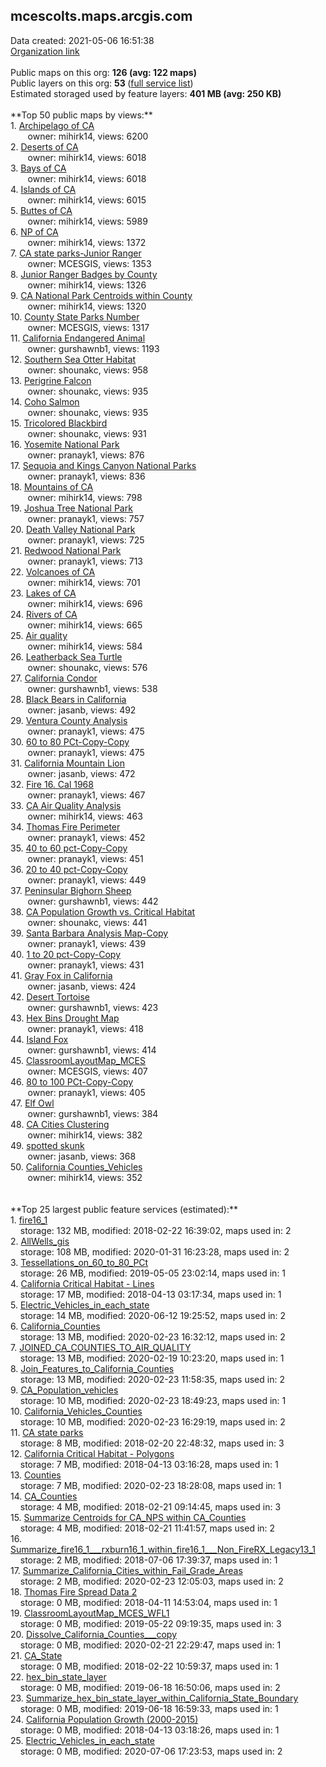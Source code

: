 <h2>mcescolts.maps.arcgis.com</h2> Data created: 2021-05-06 16:51:38 <br /><a target='new' href='https://mcescolts.maps.arcgis.com'>Organization link</a><br /><br />Public maps on this org: <b>126 (avg: 122 maps)</b><br />Public layers on this org: <b>53 </b>(<a target='new' href='https://services.arcgis.com/nRpShhUwytLh3pON/ArcGIS/rest/services'>full service list</a>)<br />Estimated storaged used by feature layers: <b>401 MB (avg: 250 KB)</b><br /><br />**Top 50 public maps by views:**<br />  1. <a target='new' href='https://www.arcgis.com/home/item.html?id=b44d6709fe554655ab3e55da628c393a'>Archipelago of CA</a> <br />  &nbsp;&nbsp;&nbsp;&nbsp; &nbsp;&nbsp;owner: mihirk14, views: 6200<br />  2. <a target='new' href='https://www.arcgis.com/home/item.html?id=f94f122dc1404b06bd8527dd61176364'>Deserts of CA</a> <br />  &nbsp;&nbsp;&nbsp;&nbsp; &nbsp;&nbsp;owner: mihirk14, views: 6018<br />  3. <a target='new' href='https://www.arcgis.com/home/item.html?id=4502b9ee1bf145bd8e330a15d422b5e0'>Bays of CA</a> <br />  &nbsp;&nbsp;&nbsp;&nbsp; &nbsp;&nbsp;owner: mihirk14, views: 6018<br />  4. <a target='new' href='https://www.arcgis.com/home/item.html?id=84215479b7854d639d4b0f46f2c7c341'>Islands of CA</a> <br />  &nbsp;&nbsp;&nbsp;&nbsp; &nbsp;&nbsp;owner: mihirk14, views: 6015<br />  5. <a target='new' href='https://www.arcgis.com/home/item.html?id=1eddfc10557b44b091b0ccb2c47bb213'>Buttes of CA</a> <br />  &nbsp;&nbsp;&nbsp;&nbsp; &nbsp;&nbsp;owner: mihirk14, views: 5989<br />  6. <a target='new' href='https://www.arcgis.com/home/item.html?id=6c85d77bca5d4e91ac17cec07f7707de'>NP of CA</a> <br />  &nbsp;&nbsp;&nbsp;&nbsp; &nbsp;&nbsp;owner: mihirk14, views: 1372<br />  7. <a target='new' href='https://www.arcgis.com/home/item.html?id=da927919130e46f7b13123c3cf688770'>CA state parks-Junior Ranger</a> <br />  &nbsp;&nbsp;&nbsp;&nbsp; &nbsp;&nbsp;owner: MCESGIS, views: 1353<br />  8. <a target='new' href='https://www.arcgis.com/home/item.html?id=54855300b46e42fcaafb98c435ff0161'>Junior Ranger Badges by County</a> <br />  &nbsp;&nbsp;&nbsp;&nbsp; &nbsp;&nbsp;owner: mihirk14, views: 1326<br />  9. <a target='new' href='https://www.arcgis.com/home/item.html?id=e2e81129252148d4a5378747e2a76e2e'>CA National Park Centroids within County</a> <br />  &nbsp;&nbsp;&nbsp;&nbsp; &nbsp;&nbsp;owner: mihirk14, views: 1320<br />  10. <a target='new' href='https://www.arcgis.com/home/item.html?id=adc1b1b591be4a91b723746d251c9272'>County State Parks Number</a> <br />  &nbsp;&nbsp;&nbsp;&nbsp; &nbsp;&nbsp;owner: MCESGIS, views: 1317<br />  11. <a target='new' href='https://www.arcgis.com/home/item.html?id=0bad66ba913b44f8a2b77991501413f8'>California Endangered Animal</a> <br />  &nbsp;&nbsp;&nbsp;&nbsp; &nbsp;&nbsp;owner: gurshawnb1, views: 1193<br />  12. <a target='new' href='https://www.arcgis.com/home/item.html?id=a039127dfa2a467ba499c6a5d285e592'>Southern Sea Otter Habitat</a> <br />  &nbsp;&nbsp;&nbsp;&nbsp; &nbsp;&nbsp;owner: shounakc, views: 958<br />  13. <a target='new' href='https://www.arcgis.com/home/item.html?id=8f2ab6356df944c5bd6b47bb7abb1ed8'>Perigrine Falcon</a> <br />  &nbsp;&nbsp;&nbsp;&nbsp; &nbsp;&nbsp;owner: shounakc, views: 935<br />  14. <a target='new' href='https://www.arcgis.com/home/item.html?id=695eb94174c342288f5e73f6f90f8256'>Coho Salmon</a> <br />  &nbsp;&nbsp;&nbsp;&nbsp; &nbsp;&nbsp;owner: shounakc, views: 935<br />  15. <a target='new' href='https://www.arcgis.com/home/item.html?id=a20506be8fd94467a1aac4eb55f2d24e'>Tricolored Blackbird</a> <br />  &nbsp;&nbsp;&nbsp;&nbsp; &nbsp;&nbsp;owner: shounakc, views: 931<br />  16. <a target='new' href='https://www.arcgis.com/home/item.html?id=80a2122867e04ef88b68ec07a631f7ac'>Yosemite National Park</a> <br />  &nbsp;&nbsp;&nbsp;&nbsp; &nbsp;&nbsp;owner: pranayk1, views: 876<br />  17. <a target='new' href='https://www.arcgis.com/home/item.html?id=cd3332da82e541cca0ffda79d6f3e570'>Sequoia and Kings Canyon National Parks</a> <br />  &nbsp;&nbsp;&nbsp;&nbsp; &nbsp;&nbsp;owner: pranayk1, views: 836<br />  18. <a target='new' href='https://www.arcgis.com/home/item.html?id=32f1c070b672406390ae3104ec74255b'>Mountains of CA</a> <br />  &nbsp;&nbsp;&nbsp;&nbsp; &nbsp;&nbsp;owner: mihirk14, views: 798<br />  19. <a target='new' href='https://www.arcgis.com/home/item.html?id=e79e69d371f54072b70dcd579dbbc1d7'>Joshua Tree National Park</a> <br />  &nbsp;&nbsp;&nbsp;&nbsp; &nbsp;&nbsp;owner: pranayk1, views: 757<br />  20. <a target='new' href='https://www.arcgis.com/home/item.html?id=432c32b1185f4aef889b161bcc423689'>Death Valley National Park</a> <br />  &nbsp;&nbsp;&nbsp;&nbsp; &nbsp;&nbsp;owner: pranayk1, views: 725<br />  21. <a target='new' href='https://www.arcgis.com/home/item.html?id=640e7fbf81bb4e82882ccec35a08e8a6'>Redwood National Park</a> <br />  &nbsp;&nbsp;&nbsp;&nbsp; &nbsp;&nbsp;owner: pranayk1, views: 713<br />  22. <a target='new' href='https://www.arcgis.com/home/item.html?id=e472660cf3b3486cb0a3668a72b153ec'>Volcanoes of CA</a> <br />  &nbsp;&nbsp;&nbsp;&nbsp; &nbsp;&nbsp;owner: mihirk14, views: 701<br />  23. <a target='new' href='https://www.arcgis.com/home/item.html?id=111153cac81e4667a0659a07ac6ea9e5'>Lakes of CA</a> <br />  &nbsp;&nbsp;&nbsp;&nbsp; &nbsp;&nbsp;owner: mihirk14, views: 696<br />  24. <a target='new' href='https://www.arcgis.com/home/item.html?id=3eabf980fce2430e9b3cf66abcc14c62'>Rivers of CA</a> <br />  &nbsp;&nbsp;&nbsp;&nbsp; &nbsp;&nbsp;owner: mihirk14, views: 665<br />  25. <a target='new' href='https://www.arcgis.com/home/item.html?id=ae7b4657d6494ea7982f36e265033a60'>Air quality</a> <br />  &nbsp;&nbsp;&nbsp;&nbsp; &nbsp;&nbsp;owner: mihirk14, views: 584<br />  26. <a target='new' href='https://www.arcgis.com/home/item.html?id=794722a20c0f4848b0f2cd358712d91a'>Leatherback Sea Turtle</a> <br />  &nbsp;&nbsp;&nbsp;&nbsp; &nbsp;&nbsp;owner: shounakc, views: 576<br />  27. <a target='new' href='https://www.arcgis.com/home/item.html?id=cf3641b952a449c9ae75c8af79a2a945'>California Condor</a> <br />  &nbsp;&nbsp;&nbsp;&nbsp; &nbsp;&nbsp;owner: gurshawnb1, views: 538<br />  28. <a target='new' href='https://www.arcgis.com/home/item.html?id=b2a47c22120c4429bab4c138b179fd9e'>Black Bears in California</a> <br />  &nbsp;&nbsp;&nbsp;&nbsp; &nbsp;&nbsp;owner: jasanb, views: 492<br />  29. <a target='new' href='https://www.arcgis.com/home/item.html?id=4f11a8069d1545a7b39ee09c6c92d26a'>Ventura County Analysis</a> <br />  &nbsp;&nbsp;&nbsp;&nbsp; &nbsp;&nbsp;owner: pranayk1, views: 475<br />  30. <a target='new' href='https://www.arcgis.com/home/item.html?id=a2310022d4f54ce1bac6c407ac4d68d0'>60 to 80 PCt-Copy-Copy</a> <br />  &nbsp;&nbsp;&nbsp;&nbsp; &nbsp;&nbsp;owner: pranayk1, views: 475<br />  31. <a target='new' href='https://www.arcgis.com/home/item.html?id=1e92758bbf8e446c83aa2c41ebd4eed3'>California Mountain Lion</a> <br />  &nbsp;&nbsp;&nbsp;&nbsp; &nbsp;&nbsp;owner: jasanb, views: 472<br />  32. <a target='new' href='https://www.arcgis.com/home/item.html?id=b4d5f7fe3ad54b9eb94f5b58beb61c32'>Fire 16. Cal 1968</a> <br />  &nbsp;&nbsp;&nbsp;&nbsp; &nbsp;&nbsp;owner: pranayk1, views: 467<br />  33. <a target='new' href='https://www.arcgis.com/home/item.html?id=ce0231a3e423487e89cfae53b61f31a7'>CA Air Quality Analysis</a> <br />  &nbsp;&nbsp;&nbsp;&nbsp; &nbsp;&nbsp;owner: mihirk14, views: 463<br />  34. <a target='new' href='https://www.arcgis.com/home/item.html?id=7a13351dfeca4ae196af785e4207d24e'>Thomas Fire Perimeter</a> <br />  &nbsp;&nbsp;&nbsp;&nbsp; &nbsp;&nbsp;owner: pranayk1, views: 452<br />  35. <a target='new' href='https://www.arcgis.com/home/item.html?id=19d383f7cd694e12a62f5eab3b6f64c2'>40 to 60 pct-Copy-Copy</a> <br />  &nbsp;&nbsp;&nbsp;&nbsp; &nbsp;&nbsp;owner: pranayk1, views: 451<br />  36. <a target='new' href='https://www.arcgis.com/home/item.html?id=662b114f836f4eb2ac03f1d3a909e848'>20 to 40 pct-Copy-Copy</a> <br />  &nbsp;&nbsp;&nbsp;&nbsp; &nbsp;&nbsp;owner: pranayk1, views: 449<br />  37. <a target='new' href='https://www.arcgis.com/home/item.html?id=91c6355eb35c4e48b1110258d0553395'>Peninsular Bighorn Sheep</a> <br />  &nbsp;&nbsp;&nbsp;&nbsp; &nbsp;&nbsp;owner: gurshawnb1, views: 442<br />  38. <a target='new' href='https://www.arcgis.com/home/item.html?id=775b6a1a54114b359aa3870ef756d3e3'>CA Population Growth vs. Critical Habitat</a> <br />  &nbsp;&nbsp;&nbsp;&nbsp; &nbsp;&nbsp;owner: shounakc, views: 441<br />  39. <a target='new' href='https://www.arcgis.com/home/item.html?id=f0aebc2b7e194f4f92d3eeea755bddb5'>Santa Barbara Analysis Map-Copy</a> <br />  &nbsp;&nbsp;&nbsp;&nbsp; &nbsp;&nbsp;owner: pranayk1, views: 439<br />  40. <a target='new' href='https://www.arcgis.com/home/item.html?id=d7e7538c0f5d45da910035fa37a91008'>1 to 20 pct-Copy-Copy</a> <br />  &nbsp;&nbsp;&nbsp;&nbsp; &nbsp;&nbsp;owner: pranayk1, views: 431<br />  41. <a target='new' href='https://www.arcgis.com/home/item.html?id=9c886512ac854b368fc5fb0e2c2bad22'>Gray Fox in California</a> <br />  &nbsp;&nbsp;&nbsp;&nbsp; &nbsp;&nbsp;owner: jasanb, views: 424<br />  42. <a target='new' href='https://www.arcgis.com/home/item.html?id=70fd3e22b49340288e97ce22394b4dee'>Desert Tortoise</a> <br />  &nbsp;&nbsp;&nbsp;&nbsp; &nbsp;&nbsp;owner: gurshawnb1, views: 423<br />  43. <a target='new' href='https://www.arcgis.com/home/item.html?id=5a3e573561e2418d8724297041eaa584'>Hex Bins Drought Map</a> <br />  &nbsp;&nbsp;&nbsp;&nbsp; &nbsp;&nbsp;owner: pranayk1, views: 418<br />  44. <a target='new' href='https://www.arcgis.com/home/item.html?id=3adc81540f1349c4913e93d7a9100546'>Island Fox</a> <br />  &nbsp;&nbsp;&nbsp;&nbsp; &nbsp;&nbsp;owner: gurshawnb1, views: 414<br />  45. <a target='new' href='https://www.arcgis.com/home/item.html?id=3f1489f2b7bb4ae39d09b9e68c184672'>ClassroomLayoutMap_MCES</a> <br />  &nbsp;&nbsp;&nbsp;&nbsp; &nbsp;&nbsp;owner: MCESGIS, views: 407<br />  46. <a target='new' href='https://www.arcgis.com/home/item.html?id=ea93b5ec13604138b2e072a445ed0f28'>80 to 100 PCt-Copy-Copy</a> <br />  &nbsp;&nbsp;&nbsp;&nbsp; &nbsp;&nbsp;owner: pranayk1, views: 405<br />  47. <a target='new' href='https://www.arcgis.com/home/item.html?id=312f9b67a9c7405d888a7d9fd5cab6b6'>Elf Owl</a> <br />  &nbsp;&nbsp;&nbsp;&nbsp; &nbsp;&nbsp;owner: gurshawnb1, views: 384<br />  48. <a target='new' href='https://www.arcgis.com/home/item.html?id=03d7234d640944e996ab50a726676601'>CA Cities Clustering</a> <br />  &nbsp;&nbsp;&nbsp;&nbsp; &nbsp;&nbsp;owner: mihirk14, views: 382<br />  49. <a target='new' href='https://www.arcgis.com/home/item.html?id=1695031a81dd44a1a6d16ad210a73ddb'>spotted skunk</a> <br />  &nbsp;&nbsp;&nbsp;&nbsp; &nbsp;&nbsp;owner: jasanb, views: 368<br />  50. <a target='new' href='https://www.arcgis.com/home/item.html?id=643842498226484bacb2d12ee9edb10b'>California Counties_Vehicles</a> <br />  &nbsp;&nbsp;&nbsp;&nbsp; &nbsp;&nbsp;owner: mihirk14, views: 352<br /><br /><br />**Top 25 largest public feature services (estimated):**<br /> 1. <a target='new' href='https://www.arcgis.com/home/item.html?id=f7fdb898754f4f05ba427672186eba47'>fire16_1</a><br /> &nbsp;&nbsp;&nbsp;&nbsp;storage: 132 MB, modified: 2018-02-22 16:39:02, maps used in: 2<br /> 2. <a target='new' href='https://www.arcgis.com/home/item.html?id=1602cba6eb0b4088acc4cfe631129955'>AllWells_gis</a><br /> &nbsp;&nbsp;&nbsp;&nbsp;storage: 108 MB, modified: 2020-01-31 16:23:28, maps used in: 2<br /> 3. <a target='new' href='https://www.arcgis.com/home/item.html?id=3110c6a8c0484f879706d473f9611f64'>Tessellations_on_60_to_80_PCt</a><br /> &nbsp;&nbsp;&nbsp;&nbsp;storage: 26 MB, modified: 2019-05-05 23:02:14, maps used in: 1<br /> 4. <a target='new' href='https://www.arcgis.com/home/item.html?id=dee3e96366ba4f3b9e085b6e3828b88e'>California Critical Habitat - Lines</a><br /> &nbsp;&nbsp;&nbsp;&nbsp;storage: 17 MB, modified: 2018-04-13 03:17:34, maps used in: 1<br /> 5. <a target='new' href='https://www.arcgis.com/home/item.html?id=2806c591c28f4d43a791a0692ca1f402'>Electric_Vehicles_in_each_state</a><br /> &nbsp;&nbsp;&nbsp;&nbsp;storage: 14 MB, modified: 2020-06-12 19:25:52, maps used in: 2<br /> 6. <a target='new' href='https://www.arcgis.com/home/item.html?id=81f4f623ec154cbc86b885dbccfbe5b5'>California_Counties</a><br /> &nbsp;&nbsp;&nbsp;&nbsp;storage: 13 MB, modified: 2020-02-23 16:32:12, maps used in: 2<br /> 7. <a target='new' href='https://www.arcgis.com/home/item.html?id=156c12a18bcb4c39a5f42c957e9a7cd1'>JOINED_CA_COUNTIES_TO_AIR_QUALITY</a><br /> &nbsp;&nbsp;&nbsp;&nbsp;storage: 13 MB, modified: 2020-02-19 10:23:20, maps used in: 1<br /> 8. <a target='new' href='https://www.arcgis.com/home/item.html?id=cdaf0255bdce4e7795287d82ecd0a71d'>Join_Features_to_California_Counties</a><br /> &nbsp;&nbsp;&nbsp;&nbsp;storage: 13 MB, modified: 2020-02-23 11:58:35, maps used in: 2<br /> 9. <a target='new' href='https://www.arcgis.com/home/item.html?id=4be69938e9114d30a8816c9c006deb03'>CA_Population_vehicles</a><br /> &nbsp;&nbsp;&nbsp;&nbsp;storage: 10 MB, modified: 2020-02-23 18:49:23, maps used in: 1<br /> 10. <a target='new' href='https://www.arcgis.com/home/item.html?id=7de84640214746d58d860e5872dbf378'>California_Vehicles_Counties</a><br /> &nbsp;&nbsp;&nbsp;&nbsp;storage: 10 MB, modified: 2020-02-23 16:29:19, maps used in: 2<br /> 11. <a target='new' href='https://www.arcgis.com/home/item.html?id=58e2022d090042249b0d273ecd77cfd0'>CA state parks</a><br /> &nbsp;&nbsp;&nbsp;&nbsp;storage: 8 MB, modified: 2018-02-20 22:48:32, maps used in: 3<br /> 12. <a target='new' href='https://www.arcgis.com/home/item.html?id=8918327c9054480c9b0ddf94a47d234e'>California Critical Habitat - Polygons</a><br /> &nbsp;&nbsp;&nbsp;&nbsp;storage: 7 MB, modified: 2018-04-13 03:16:28, maps used in: 1<br /> 13. <a target='new' href='https://www.arcgis.com/home/item.html?id=6e87694aeaf348698d7e613c0313ed47'>Counties</a><br /> &nbsp;&nbsp;&nbsp;&nbsp;storage: 7 MB, modified: 2020-02-23 18:28:08, maps used in: 1<br /> 14. <a target='new' href='https://www.arcgis.com/home/item.html?id=4378a43f080549038ca0c13945ea2b2f'>CA_Counties</a><br /> &nbsp;&nbsp;&nbsp;&nbsp;storage: 4 MB, modified: 2018-02-21 09:14:45, maps used in: 3<br /> 15. <a target='new' href='https://www.arcgis.com/home/item.html?id=6c522e1448c7434f9d497140126b1862'>Summarize Centroids for CA_NPS within CA_Counties</a><br /> &nbsp;&nbsp;&nbsp;&nbsp;storage: 4 MB, modified: 2018-02-21 11:41:57, maps used in: 2<br /> 16. <a target='new' href='https://www.arcgis.com/home/item.html?id=0e275984b57142209904ee3ead0f8382'>Summarize_fire16_1___rxburn16_1_within_fire16_1___Non_FireRX_Legacy13_1</a><br /> &nbsp;&nbsp;&nbsp;&nbsp;storage: 2 MB, modified: 2018-07-06 17:39:37, maps used in: 1<br /> 17. <a target='new' href='https://www.arcgis.com/home/item.html?id=3633d1fc69c6438983199e407e348a7b'>Summarize_California_Cities_within_Fail_Grade_Areas</a><br /> &nbsp;&nbsp;&nbsp;&nbsp;storage: 2 MB, modified: 2020-02-23 12:05:03, maps used in: 2<br /> 18. <a target='new' href='https://www.arcgis.com/home/item.html?id=e756fc6be7a147e997a5a79a75de75f1'>Thomas Fire Spread Data 2</a><br /> &nbsp;&nbsp;&nbsp;&nbsp;storage: 0 MB, modified: 2018-04-11 14:53:04, maps used in: 1<br /> 19. <a target='new' href='https://www.arcgis.com/home/item.html?id=c3488ea67c904f56aa604e6779ef8068'>ClassroomLayoutMap_MCES_WFL1</a><br /> &nbsp;&nbsp;&nbsp;&nbsp;storage: 0 MB, modified: 2019-05-22 09:19:35, maps used in: 3<br /> 20. <a target='new' href='https://www.arcgis.com/home/item.html?id=4e3212e7d141424a9a3f5a6b23751111'>Dissolve_California_Counties___copy</a><br /> &nbsp;&nbsp;&nbsp;&nbsp;storage: 0 MB, modified: 2020-02-21 22:29:47, maps used in: 1<br /> 21. <a target='new' href='https://www.arcgis.com/home/item.html?id=6288333048e248edbf6a86201101e6ff'>CA_State</a><br /> &nbsp;&nbsp;&nbsp;&nbsp;storage: 0 MB, modified: 2018-02-22 10:59:37, maps used in: 1<br /> 22. <a target='new' href='https://www.arcgis.com/home/item.html?id=498b91088c57425d90b11d7229cb6163'>hex_bin_state_layer</a><br /> &nbsp;&nbsp;&nbsp;&nbsp;storage: 0 MB, modified: 2019-06-18 16:50:06, maps used in: 2<br /> 23. <a target='new' href='https://www.arcgis.com/home/item.html?id=d6714cd5f41a4225b2001d4ec43cbbd8'>Summarize_hex_bin_state_layer_within_California_State_Boundary</a><br /> &nbsp;&nbsp;&nbsp;&nbsp;storage: 0 MB, modified: 2019-06-18 16:59:33, maps used in: 1<br /> 24. <a target='new' href='https://www.arcgis.com/home/item.html?id=5cf56934382c4bc6910dd4339c9711dc'>California Population Growth (2000-2015)</a><br /> &nbsp;&nbsp;&nbsp;&nbsp;storage: 0 MB, modified: 2018-04-13 03:18:26, maps used in: 1<br /> 25. <a target='new' href='https://www.arcgis.com/home/item.html?id=b01721dc15fc4b3a99e75606fe517686'>Electric_Vehicles_in_each_state</a><br /> &nbsp;&nbsp;&nbsp;&nbsp;storage: 0 MB, modified: 2020-07-06 17:23:53, maps used in: 2<br />